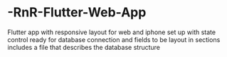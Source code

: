 
# -RnR-Flutter-Web-App

Flutter app with responsive layout for web and iphone
set up with state control
ready for database connection and fields to be layout in sections
includes a file that describes the database structure
